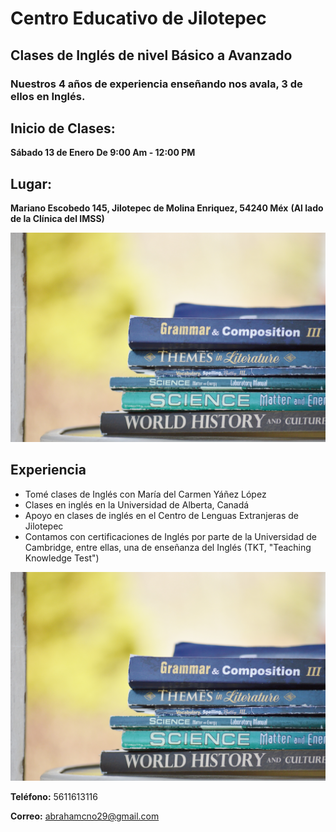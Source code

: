 # Centro Educativo de  Jilotepec

## Clases de Inglés de nivel Básico a Avanzado

### Nuestros 4 años de experiencia enseñando nos avala, 3 de ellos en Inglés.


## Inicio de Clases:
**Sábado 13 de Enero**
**De 9:00 Am - 12:00 PM**

## Lugar:
**Mariano Escobedo 145, Jilotepec de Molina Enriquez, 54240 Méx**
**(Al lado de la Clínica del IMSS)**

![english books](clarissa.jpg)

## Experiencia
* Tomé clases de Inglés con María del Carmen Yáñez López
* Clases en inglés en la Universidad de Alberta, Canadá
* Apoyo en clases de inglés en el Centro de Lenguas Extranjeras de Jilotepec
* Contamos con certificaciones de Inglés por parte de la Universidad de Cambridge, entre ellas, una de enseñanza del Inglés (TKT, "Teaching Knowledge Test")

![english books](clarissa.jpg)

**Teléfono:** 5611613116

**Correo:** abrahamcno29@gmail.com
